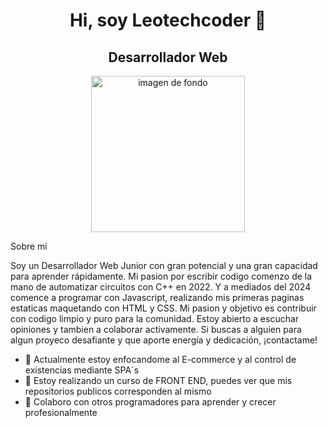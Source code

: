 <div> <h1 align = center> Hi, soy Leotechcoder 👋</h1><h2 align = center>Desarrollador Web</h2></div>
<div align= center><img  height = 250px  width= 70% src="https://www.acuvue.es/sites/acuvue_es/files/styles/jjbos_adaptive_images_generic-mobile/public/taco-images/dryeye-effects_0.png?timestamp=1561939920" alt="imagen de fondo"></div>


Sobre mi

Soy un Desarrollador Web Junior con gran potencial y una gran capacidad para aprender rápidamente. Mi pasion por escribir codigo comenzo de la mano de automatizar circuitos con C++ en 2022. Y a mediados del 2024 comence a programar con Javascript, realizando mis primeras paginas estaticas maquetando con HTML y CSS. Mi pasion y objetivo es contribuir con codigo limpio y puro para la comunidad. Estoy abierto a escuchar opiniones y tambien a colaborar activamente. Si buscas a alguien para algun proyeco desafiante y que aporte energía y dedicación, ¡contactame!

- 🔭 Actualmente estoy enfocandome al E-commerce y al control de existencias mediante SPA´s
- 🌱 Estoy realizando un curso de FRONT END, puedes ver que mis repositorios publicos corresponden al mismo
- 👯 Colaboro con otros programadores para aprender y crecer profesionalmente
<!--
**Leotechcoder/Leotechcoder** is a ✨ _special_ ✨ repository because its `README.md` (this file) appears on your GitHub profile.

Here are some ideas to get you started:

- 🔭 I’m currently working on ...
- 🌱 I’m currently learning ...
- 👯 I’m looking to collaborate on ...
- 🤔 I’m looking for help with ...
- 💬 Ask me about ...
- 📫 How to reach me: ...
- 😄 Pronouns: ...
- ⚡ Fun fact: ...
-->


        
        
    
